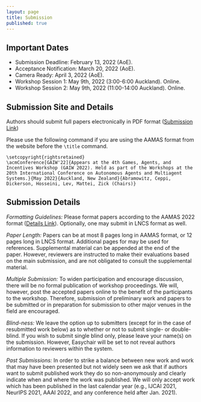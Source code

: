 ```yaml
---
layout: page
title: Submission
published: true
---
```


## Important Dates
* Submission Deadline: February 13, 2022 (AoE).
* Acceptance Notification: March 20, 2022 (AoE).
* Camera Ready: April 3, 2022 (AoE).
* Workshop Session 1: May 9th, 2022 (3:00-6:00 Auckland). Online.
* Workshop Session 2: May 9th, 2022 (11:00-14:00 Auckland). Online.

## Submission Site and Details
Authors should submit full papers electronically in PDF format ([Submission Link](https://easychair.org/conferences/?conf=gaiw2022))

Please use the following command if you are using the AAMAS format from the website before the `\title` command.

```
\setcopyright{rightsretained}
\acmConference[GAIW'22]{Appears at the 4th Games, Agents, and Incentives Workshop (GAIW 2022). Held as part of the Workshops at the 20th International Conference on Autonomous Agents and Multiagent Systems.}{May 2022}{Auckland, New Zealand}{Abramowitz, Ceppi, Dickerson, Hosseini, Lev, Mattei, Zick (Chairs)} 
```

## Submission Details
*Formatting Guidelines:* Please format papers according to the AAMAS 2022 format ([Details Link](https://aamas2022-conference.auckland.ac.nz/calls/submission-instruction/)). Optionally, one may submit in LNCS format as well.

*Paper Length:* Papers can be at most 8 pages long in AAMAS format, or 12 pages long in LNCS format. Additional pages for may be used for references. Supplemental material can be appended at the end of the paper. However, reviewers are instructed to make their evaluations based on the main submission, and are not obligated to consult the supplemental material.

*Multiple Submission:* To widen participation and encourage discussion, there will be no formal publication of workshop proceedings. We will, however, post the accepted papers online to the benefit of the participants to the workshop. Therefore, submission of preliminary work and papers to be submitted or in preparation for submission to other major venues in the field are encouraged.

*Blind-ness:* We leave the option up to submitters (except for in the case of resubmitted work below) as to whether or not to submit single- or double- blind. If you wish to submit single blind only, please leave your name(s) on the submission. However, Easychair will be set to not reveal authors information to reviewers within the system.

*Past Submissions:* In order to strike a balance between new work and work that may have been presented but not widely seen we ask that if authors want to submit published work they do so non-anonymously and clearly indicate when and where the work was published. We will only accept work which has been published in the last calendar year (e.g., IJCAI 2021, NeurIPS 2021, AAAI 2022, and any conference held after Jan. 2021).
